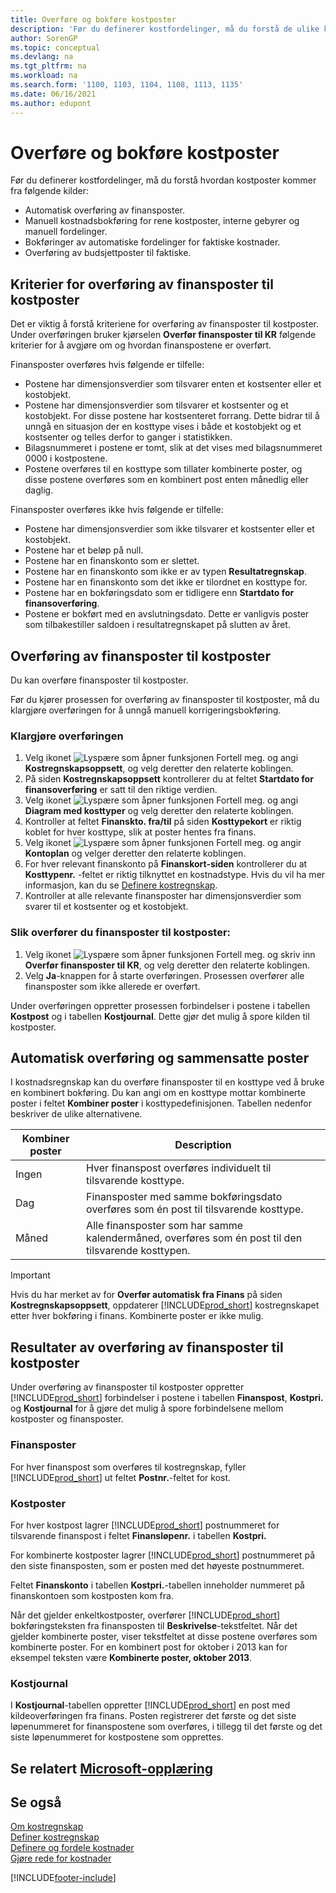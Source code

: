 ```yaml
---
title: Overføre og bokføre kostposter
description: 'Før du definerer kostfordelinger, må du forstå de ulike kildene kostposter kommer fra.'
author: SorenGP
ms.topic: conceptual
ms.devlang: na
ms.tgt_pltfrm: na
ms.workload: na
ms.search.form: '1100, 1103, 1104, 1108, 1113, 1135'
ms.date: 06/16/2021
ms.author: edupont
---
```

# <a name="transferring-and-posting-cost-entries"></a>Overføre og bokføre kostposter

Før du definerer kostfordelinger, må du forstå hvordan kostposter kommer fra følgende kilder:  

- Automatisk overføring av finansposter.  
- Manuell kostnadsbokføring for rene kostposter, interne gebyrer og manuell fordelinger.  
- Bokføringer av automatiske fordelinger for faktiske kostnader.  
- Overføring av budsjettposter til faktiske.

## <a name="criteria-for-transferring-general-ledger-entries-to-cost-entries"></a>Kriterier for overføring av finansposter til kostposter

Det er viktig å forstå kriteriene for overføring av finansposter til kostposter. Under overføringen bruker kjørselen **Overfør finansposter til KR** følgende kriterier for å avgjøre om og hvordan finanspostene er overført.  

Finansposter overføres hvis følgende er tilfelle:  

- Postene har dimensjonsverdier som tilsvarer enten et kostsenter eller et kostobjekt.  
- Postene har dimensjonsverdier som tilsvarer et kostsenter og et kostobjekt. For disse postene har kostsenteret forrang. Dette bidrar til å unngå en situasjon der en kosttype vises i både et kostobjekt og et kostsenter og telles derfor to ganger i statistikken.  
- Bilagsnummeret i postene er tomt, slik at det vises med bilagsnummeret 0000 i kostpostene.  
- Postene overføres til en kosttype som tillater kombinerte poster, og disse postene overføres som en kombinert post enten månedlig eller daglig.  

Finansposter overføres ikke hvis følgende er tilfelle:  

- Postene har dimensjonsverdier som ikke tilsvarer et kostsenter eller et kostobjekt.  
- Postene har et beløp på null.  
- Postene har en finanskonto som er slettet.  
- Postene har en finanskonto som ikke er av typen **Resultatregnskap**.  
- Postene har en finanskonto som det ikke er tilordnet en kosttype for.  
- Postene har en bokføringsdato som er tidligere enn **Startdato for finansoverføring**.  
- Postene er bokført med en avslutningsdato. Dette er vanligvis poster som tilbakestiller saldoen i resultatregnskapet på slutten av året.

## <a name="transferring-general-ledger-entries-to-cost-entries"></a>Overføring av finansposter til kostposter

Du kan overføre finansposter til kostposter.  

Før du kjører prosessen for overføring av finansposter til kostposter, må du klargjøre overføringen for å unngå manuell korrigeringsbokføring.  

### <a name="to-prepare-the-transfer"></a>Klargjøre overføringen

1.  Velg ikonet ![Lyspære som åpner funksjonen Fortell meg.](media/ui-search/search_small.png "Fortell hva du vil gjøre") og angi **Kostregnskapsoppsett**, og velg deretter den relaterte koblingen.  
2.  På siden **Kostregnskapsoppsett** kontrollerer du at feltet **Startdato for finansoverføring** er satt til den riktige verdien.  
3.  Velg ikonet ![Lyspære som åpner funksjonen Fortell meg.](media/ui-search/search_small.png "Fortell hva du vil gjøre") og angi **Diagram med kosttyper** og velg deretter den relaterte koblingen.  
4.  Kontroller at feltet **Finanskto. fra/til** på siden **Kosttypekort** er riktig koblet for hver kosttype, slik at poster hentes fra finans.  
5.  Velg ikonet ![Lyspære som åpner funksjonen Fortell meg.](media/ui-search/search_small.png "Fortell hva du vil gjøre") og angir **Kontoplan** og velger deretter den relaterte koblingen.  
6.  For hver relevant finanskonto på **Finanskort-siden** kontrollerer du at **Kosttypenr.** -feltet er riktig tilknyttet en kostnadstype. Hvis du vil ha mer informasjon, kan du se [Definere kostregnskap](finance-set-up-cost-accounting.md).  
7.  Kontroller at alle relevante finansposter har dimensjonsverdier som svarer til et kostsenter og et kostobjekt.  

### <a name="to-transfer-general-ledger-entries-to-cost-entries"></a>Slik overfører du finansposter til kostposter:

1.  Velg ikonet ![Lyspære som åpner funksjonen Fortell meg.](media/ui-search/search_small.png "Fortell hva du vil gjøre") og skriv inn **Overfør finansposter til KR**, og velg deretter den relaterte koblingen.  
2.  Velg **Ja**-knappen for å starte overføringen. Prosessen overfører alle finansposter som ikke allerede er overført.  

Under overføringen oppretter prosessen forbindelser i postene i tabellen **Kostpost** og i tabellen **Kostjournal**. Dette gjør det mulig å spore kilden til kostposter.

## <a name="automatic-transfer-and-combined-entries"></a>Automatisk overføring og sammensatte poster

I kostnadsregnskap kan du overføre finansposter til en kosttype ved å bruke en kombinert bokføring. Du kan angi om en kosttype mottar kombinerte poster i feltet **Kombiner poster** i kosttypedefinisjonen. Tabellen nedenfor beskriver de ulike alternativene.  

|Kombiner poster|Description|  
|---------------------|-----------------|  
|Ingen|Hver finanspost overføres individuelt til tilsvarende kosttype.|  
|Dag|Finansposter med samme bokføringsdato overføres som én post til tilsvarende kosttype.|  
|Måned|Alle finansposter som har samme kalendermåned, overføres som én post til den tilsvarende kosttypen.|  

> [!IMPORTANT]  
>  Hvis du har merket av for **Overfør automatisk fra Finans** på siden **Kostregnskapsoppsett**, oppdaterer [!INCLUDE[prod_short](includes/prod_short.md)] kostregnskapet etter hver bokføring i finans. Kombinerte poster er ikke mulig.

## <a name="results-of-transferring-general-ledger-entries-to-cost-entries"></a>Resultater av overføring av finansposter til kostposter

Under overføring av finansposter til kostposter oppretter [!INCLUDE[prod_short](includes/prod_short.md)] forbindelser i postene i tabellen **Finanspost**, **Kostpri.** og **Kostjournal** for å gjøre det mulig å spore forbindelsene mellom kostposter og finansposter.  

### <a name="general-ledger-entries"></a>Finansposter

For hver finanspost som overføres til kostregnskap, fyller [!INCLUDE[prod_short](includes/prod_short.md)] ut feltet **Postnr.**-feltet for kost.  

### <a name="cost-entries"></a>Kostposter

For hver kostpost lagrer [!INCLUDE[prod_short](includes/prod_short.md)] postnummeret for tilsvarende finanspost i feltet **Finansløpenr.** i tabellen **Kostpri.**  

For kombinerte kostposter lagrer [!INCLUDE[prod_short](includes/prod_short.md)] postnummeret på den siste finansposten, som er posten med det høyeste postnummeret.  

Feltet **Finanskonto** i tabellen **Kostpri.**-tabellen inneholder nummeret på finanskontoen som kostposten kom fra.  

Når det gjelder enkeltkostposter, overfører [!INCLUDE[prod_short](includes/prod_short.md)] bokføringsteksten fra finansposten til **Beskrivelse**-tekstfeltet. Når det gjelder kombinerte poster, viser tekstfeltet at disse postene overføres som kombinerte poster. For en kombinert post for oktober i 2013 kan for eksempel teksten være **Kombinerte poster, oktober 2013**.  

### <a name="cost-register"></a>Kostjournal

I **Kostjournal**-tabellen oppretter [!INCLUDE[prod_short](includes/prod_short.md)] en post med kildeoverføringen fra finans. Posten registrerer det første og det siste løpenummeret for finanspostene som overføres, i tillegg til det første og det siste løpenummeret for kostpostene som opprettes.

## <a name="see-related-microsoft-training"></a>Se relatert [Microsoft-opplæring](/training/modules/transfer-gl-entries-dynamics-365-business-central/)

## <a name="see-also"></a>Se også

 [Om kostregnskap](finance-about-cost-accounting.md)  
 [Definer kostregnskap](finance-set-up-cost-accounting.md)  
 [Definere og fordele kostnader](finance-define-and-allocate-costs.md)  
 [Gjøre rede for kostnader](finance-manage-cost-accounting.md)


[!INCLUDE[footer-include](includes/footer-banner.md)]
